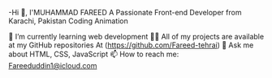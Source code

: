 -Hi 👋, I'MUHAMMAD FAREED
A Passionate Front-end Developer from Karachi, Pakistan
Coding Animation



🌱 I’m currently learning web development
👨‍💻 All of my projects are available at my GitHub repositories At (https://github.com/Fareed-tehrai)
💬 Ask me about HTML, CSS, JavaScript
📫 How to reach me: Fareeduddin1@icloud.com
